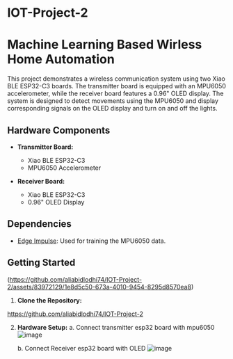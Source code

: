 # IOT-Project-2
# Machine Learning Based Wirless Home Automation

This project demonstrates a wireless communication system using two Xiao BLE ESP32-C3 boards. The transmitter board is equipped with an MPU6050 accelerometer, while the receiver board features a 0.96" OLED display. The system is designed to detect movements using the MPU6050 and display corresponding signals on the OLED display and turn on and off the lights.

## Hardware Components

- **Transmitter Board:**
  - Xiao BLE ESP32-C3
  - MPU6050 Accelerometer

- **Receiver Board:**
  - Xiao BLE ESP32-C3
  - 0.96" OLED Display

## Dependencies

- [Edge Impulse](https://www.edgeimpulse.com/): Used for training the MPU6050 data.

## Getting Started
(https://github.com/aliabidlodhi74/IOT-Project-2/assets/83972129/1e8d5c50-673a-4010-9454-8295d8570ea8)

1. **Clone the Repository:**
   
https://github.com/aliabidlodhi74/IOT-Project-2

2. **Hardware Setup:**
   a. Connect transmitter esp32 board with mpu6050
   ![image](https://github.com/aliabidlodhi74/IOT-Project-2/assets/83972129/08c7ec3c-fb3e-4739-b31b-32b653e0d787)

   b. Connect Receiver esp32 board with OLED
   ![image](https://github.com/aliabidlodhi74/IOT-Project-2/assets/83972129/5ca5acf9-39aa-431f-b74a-c1405e213de0)

